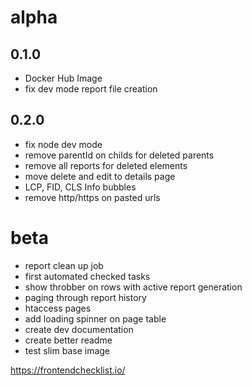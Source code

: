 # alpha

## 0.1.0
- Docker Hub Image
- fix dev mode report file creation

## 0.2.0

- fix node dev mode
- remove parentId on childs for deleted parents
- remove all reports for deleted elements
- move delete and edit to details page
- LCP, FID, CLS Info bubbles
- remove http/https on pasted urls



# beta
- report clean up job
- first automated checked tasks
- show throbber on rows with active report generation
- paging through report history
- htaccess pages
- add loading spinner on page table 
- create dev documentation
- create better readme
- test slim base image






https://frontendchecklist.io/